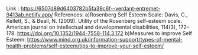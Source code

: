 Link : https://6507d89d6403782b5fa39c6f--verdant-entremet-9413ab.netlify.app/
References:
a)Rosenberg Self Esteem Scale: Davis, C., Kellett, S., & Beail, N. (2009). Utility of the Rosenberg self-esteem scale. American journal on intellectual and developmental disabilities, 114(3), 172–178. https://doi.org/10.1352/1944-7558-114.3.172
b)Measures to improve Self Esteem: https://www.mind.org.uk/information-support/types-of-mental-health-problems/self-esteem/tips-to-improve-your-self-esteem/
